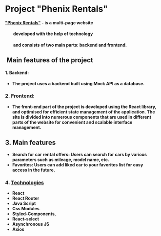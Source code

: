 # Project "Phenix Rentals" 


#### ["Phenix Rentals"](https://novicovmykhailo.github.io/adverts-car-rental/) -  is a multi-page website 
#### &nbsp; &nbsp; &nbsp; &nbsp; developed with the help of technology 
#### &nbsp; &nbsp; &nbsp; &nbsp; and consists of two main parts:  backend and frontend.


##  &nbsp;Main features of the project

####   1. Backend:  
- **The project uses a backend built using Mock API as a database.** 

###    2. Frontend:  
- **The front-end part of the project is developed using the React library, and optimised for  efficient state management of the application. The site is divided into numerous components that are used in different parts of the website for convenient and scalable interface management.**

## 3. Main features

- **Search for car rental offers: Users can search for cars by various parameters such as mileage, model name, etc.**
- **Favorites: Users can add liked car to your favorites list for easy access in the future.**

### 4. [Technologies](https://github.com/NovicovMykhailo/adverts-car-rental)
- **React**
- **React Router**
- **Java Script**
- **Css Modules**
- **Styled-Components**,
- **React-select**
- **Asynchronous JS**
-  **Axios**
